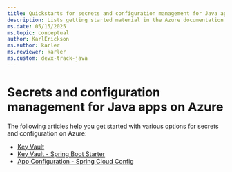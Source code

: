 ```yaml
---
title: Quickstarts for secrets and configuration management for Java apps on Azure
description: Lists getting started material in the Azure documentation for secrets and configuration management for Java apps.
ms.date: 05/15/2025
ms.topic: conceptual
author: KarlErickson
ms.author: karler
ms.reviewer: karler
ms.custom: devx-track-java
---
```


# Secrets and configuration management for Java apps on Azure

The following articles help you get started with various options for secrets and configuration on Azure:

- [Key Vault](/azure/key-vault/quick-create-java)
- [Key Vault - Spring Boot Starter](../spring-framework/configure-spring-boot-starter-java-app-with-azure-key-vault.md)
- [App Configuration - Spring Cloud Config](/azure/azure-app-configuration/quickstart-java-spring-app)
